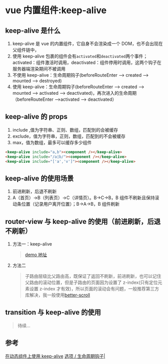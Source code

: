 # vue 内置组件:keep-alive

## keep-alive 是什么

1. keep-alive 是 vue 的内置组件，它自身不会渲染成一个 DOM，也不会出现在父组件链中，
2. 使用 keep-alive 包裹的组件会有`activated`和`deactivated`两个事件；activated：组件激活时调用，deactivated：组件停用时调用，这两个钩子在服务器端渲染期间不被调用
3. 不使用 keep-alive：生命周期钩子(beforeRouteEnter --> created --> mounted --> destroyed)
4. 使用 keep-alive：生命周期钩子(beforeRouteEnter --> created --> mounted --> activated --> deactivated)，再次进入的生命周期（beforeRouteEnter -->activated --> deactivated）

## keep-alive 的 props

1. include ,值为字符串、正则、数组，匹配到的会被缓存
2. exclude，值为字符串，正则，数组，匹配到的不会被缓存
3. max，值为数组，最多可以缓存多少组件

```html
<keep-alive include="a,b"><component /></keep-alive>
<keep-alive include="/a|b/"><component /></keep-alive>
<keep-alive include="['a','v']"><component /></keep-alive>
```

## keep-alive 的使用场景

1. 前进刷新，后退不刷新
2. A（首页）->B（列表页）->C（详情页）。B->C->B，B 组件不刷新且保持滚动条位置（记录用户离开位置）；B->A->B，B 组件刷新


## router-view 与 keep-alive 的使用（前进刷新，后退不刷新）

1. 方法一：keep-alive
   > [demo 地址](https://github.com/dirkhe1051931999/common-demo/tree/master/keep-alive-with-router-view)
2. 方法二
   > 子路由层级比父路由高，既保证了返回不刷新，前进刷新，也可以记住父路由的滚动位置，但是子路由的页面因为设置了 z-index(只有定位元素设置 z-index 才有效)，所以页面的滚动会有问题，一般推荐第三方库解决，我一般使用[better-scroll](https://github.com/ustbhuangyi/better-scroll)

## transition 与 keep-alive 的使用

> 待续...

## 参考

[在动态组件上使用 keep-alive](https://cn.vuejs.org/v2/guide/components-dynamic-async.html#%E5%9C%A8%E5%8A%A8%E6%80%81%E7%BB%84%E4%BB%B6%E4%B8%8A%E4%BD%BF%E7%94%A8-keep-alive) [选项 / 生命周期钩子|](https://cn.vuejs.org/v2/api/index.html#activated)
